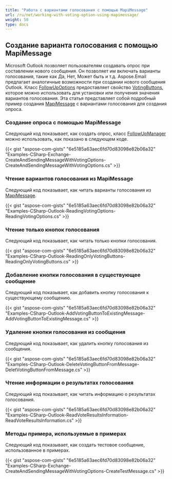 ```yaml
---
title: "Работа с вариантами голосования с помощью MapiMessage"
url: /ru/net/working-with-voting-option-using-mapimessage/
weight: 50
type: docs
---
```



## **Создание варианта голосования с помощью MapiMessage**

Microsoft Outlook позволяет пользователям создавать опрос при составлении нового сообщения. Он позволяет им включать варианты голосования, такие как Да, Нет, Может быть и т.д. Aspose.Email предлагает аналогичные возможности при создании нового сообщения Outlook. Класс [FollowUpOptions](https://reference.aspose.com/email/net/aspose.email.mapi/followupoptions/) предоставляет свойство [VotingButtons](https://reference.aspose.com/email/net/aspose.email.mapi/followupoptions/votingbuttons/), которое можно использовать для установки или получения значения вариантов голосования. Эта статья представляет собой подробный пример создания [MapiMessage](https://reference.aspose.com/email/net/aspose.email.mapi/mapimessage/) с вариантами голосования для создания опроса.

### **Создание опроса с помощью MapiMessage**

Следующий код показывает, как создать опрос, класс [FollowUpManager](https://reference.aspose.com/email/net/aspose.email.mapi/followupmanager/) можно использовать, как показано в следующем коде.

{{< gist "aspose-com-gists" "6e5185a63aec6fd70d83098e82b06a32" "Examples-CSharp-Exchange-CreateAndSendingMessageWithVotingOptions-CreateAndSendingMessageWithVotingOptions.cs" >}}

### **Чтение вариантов голосования из MapiMessage**

Следующий код показывает, как читать варианты голосования из [MapiMessage](https://reference.aspose.com/email/net/aspose.email.mapi/mapimessage/).

{{< gist "aspose-com-gists" "6e5185a63aec6fd70d83098e82b06a32" "Examples-CSharp-Outlook-ReadingVotingOptions-ReadingVotingOptions.cs" >}}

### **Чтение только кнопок голосования**

Следующий код показывает, как читать только кнопки голосования.

{{< gist "aspose-com-gists" "6e5185a63aec6fd70d83098e82b06a32" "Examples-CSharp-Outlook-ReadingOnlyVotingButtons-ReadingOnlyVotingButtons.cs" >}}

### **Добавление кнопки голосования в существующее сообщение**

Следующий код показывает, как добавить кнопку голосования к существующему сообщению.

{{< gist "aspose-com-gists" "6e5185a63aec6fd70d83098e82b06a32" "Examples-CSharp-Outlook-AddVotingButtonToExistingMessage-AddVotingButtonToExistingMessage.cs" >}}

### **Удаление кнопки голосования из сообщения**

Следующий код показывает, как удалить кнопку голосования из сообщения.

{{< gist "aspose-com-gists" "6e5185a63aec6fd70d83098e82b06a32" "Examples-CSharp-Outlook-DeleteVotingButtonFromMessage-DeletVotingButtonFromMessage.cs" >}}

### **Чтение информации о результатах голосования**

Следующий код показывает, как читать информацию о результатах голосования.

{{< gist "aspose-com-gists" "6e5185a63aec6fd70d83098e82b06a32" "Examples-CSharp-Outlook-ReadVoteResultsInformation-ReadVoteResultsInformation.cs" >}}

### **Методы примерa, используемые в примерах**

Следующий код показывает, как создать тестовое сообщение, использованное в примерах.

{{< gist "aspose-com-gists" "6e5185a63aec6fd70d83098e82b06a32" "Examples-CSharp-Exchange-CreateAndSendingMessageWithVotingOptions-CreateTestMessage.cs" >}}